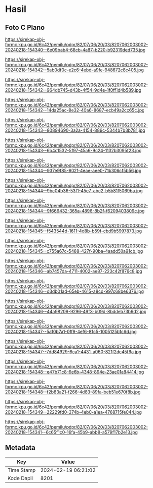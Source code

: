 # Hasil

## Foto C Plano

https://sirekap-obj-formc.kpu.go.id/6c42/pemilu/pdpr/82/07/06/20/03/8207062003002-20240218-154340--6e09bab4-68cb-4a87-b220-b92319ded735.jpg

https://sirekap-obj-formc.kpu.go.id/6c42/pemilu/pdpr/82/07/06/20/03/8207062003002-20240218-154342--5ab0df0c-e2c6-4ebd-a9fe-948672c8c405.jpg

https://sirekap-obj-formc.kpu.go.id/6c42/pemilu/pdpr/82/07/06/20/03/8207062003002-20240218-154342--964db745-d43b-4f54-9d4e-1f0ff1d4b589.jpg

https://sirekap-obj-formc.kpu.go.id/6c42/pemilu/pdpr/82/07/06/20/03/8207062003002-20240218-154342--14da25ac-8e32-40a6-8687-ecb49a2cc65c.jpg

https://sirekap-obj-formc.kpu.go.id/6c42/pemilu/pdpr/82/07/06/20/03/8207062003002-20240218-154343--80894690-3a2a-4154-889c-5344b7b3b781.jpg

https://sirekap-obj-formc.kpu.go.id/6c42/pemilu/pdpr/82/07/06/20/03/8207062003002-20240218-154343--6b4c1532-5f97-45a6-9c24-1132b3095f23.jpg

https://sirekap-obj-formc.kpu.go.id/6c42/pemilu/pdpr/82/07/06/20/03/8207062003002-20240218-154344--937e9f85-902f-4eae-aee0-71b306cf5b56.jpg

https://sirekap-obj-formc.kpu.go.id/6c42/pemilu/pdpr/82/07/06/20/03/8207062003002-20240218-154344--9bc04b36-53f1-45e7-abc2-b5b81f5069ba.jpg

https://sirekap-obj-formc.kpu.go.id/6c42/pemilu/pdpr/82/07/06/20/03/8207062003002-20240218-154344--9f666432-365a-4896-8b2f-f6209403809c.jpg

https://sirekap-obj-formc.kpu.go.id/6c42/pemilu/pdpr/82/07/06/20/03/8207062003002-20240218-154345--f543544d-1611-4d8b-b59f-cbd9b5997873.jpg

https://sirekap-obj-formc.kpu.go.id/6c42/pemilu/pdpr/82/07/06/20/03/8207062003002-20240218-154345--c755a67c-5488-427f-90ba-4aadd50a91cb.jpg

https://sirekap-obj-formc.kpu.go.id/6c42/pemilu/pdpr/82/07/06/20/03/8207062003002-20240218-154346--ab7457da-4711-4002-ae87-223c42f876c8.jpg

https://sirekap-obj-formc.kpu.go.id/6c42/pemilu/pdpr/82/07/06/20/03/8207062003002-20240218-154346--d3db01ad-65eb-4615-a8cd-997c68be6376.jpg

https://sirekap-obj-formc.kpu.go.id/6c42/pemilu/pdpr/82/07/06/20/03/8207062003002-20240218-154346--44a98209-9296-49f3-b09d-8bddeb73b6d2.jpg

https://sirekap-obj-formc.kpu.go.id/6c42/pemilu/pdpr/82/07/06/20/03/8207062003002-20240218-154347--5a10b7a1-0ff9-4ef6-81c5-1005125b1c6d.jpg

https://sirekap-obj-formc.kpu.go.id/6c42/pemilu/pdpr/82/07/06/20/03/8207062003002-20240218-154347--7dd84929-6ca1-4431-a060-821f2dc45f6a.jpg

https://sirekap-obj-formc.kpu.go.id/6c42/pemilu/pdpr/82/07/06/20/03/8207062003002-20240218-154348--e47b71c8-6e6b-4348-894e-23ae01a84414.jpg

https://sirekap-obj-formc.kpu.go.id/6c42/pemilu/pdpr/82/07/06/20/03/8207062003002-20240218-154348--f2b83a21-f266-4d83-89fa-beb51e670f8b.jpg

https://sirekap-obj-formc.kpu.go.id/6c42/pemilu/pdpr/82/07/06/20/03/8207062003002-20240218-154349--22229fd0-374b-4eb0-a1ea-4768715fe044.jpg

https://sirekap-obj-formc.kpu.go.id/6c42/pemilu/pdpr/82/07/06/20/03/8207062003002-20240218-154341--6c65f1c0-16fa-45b9-abb8-a579f17b2e13.jpg


## Metadata

| Key        | Value               |
| ---------- | ------------------- |
| Time Stamp | 2024-02-19 06:21:02 |
| Kode Dapil | 8201                |



